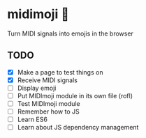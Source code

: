 # midimoji :musical_note:

Turn MIDI signals into emojis in the browser

## TODO

* [x] Make a page to test things on
* [x] Receive MIDI signals
* [ ] Display emoji
* [ ] Put MIDImoji module in its own file (rofl)
* [ ] Test MIDImoji module
* [ ] Remember how to JS
* [ ] Learn ES6
* [ ] Learn about JS dependency management
